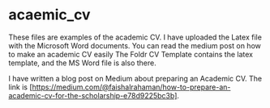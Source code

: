 # acaemic_cv
These files are examples of the academic CV. I have uploaded the Latex file with the Microsoft Word documents. You can read the medium post on how to make an academic CV easily 
 The Foldr CV Template contains the latex template, and the MS Word file is also there.  

I have written a blog post on Medium about preparing an Academic CV. The link is [https://medium.com/@faishalrahaman/how-to-prepare-an-academic-cv-for-the-scholarship-e78d9225bc3b].
